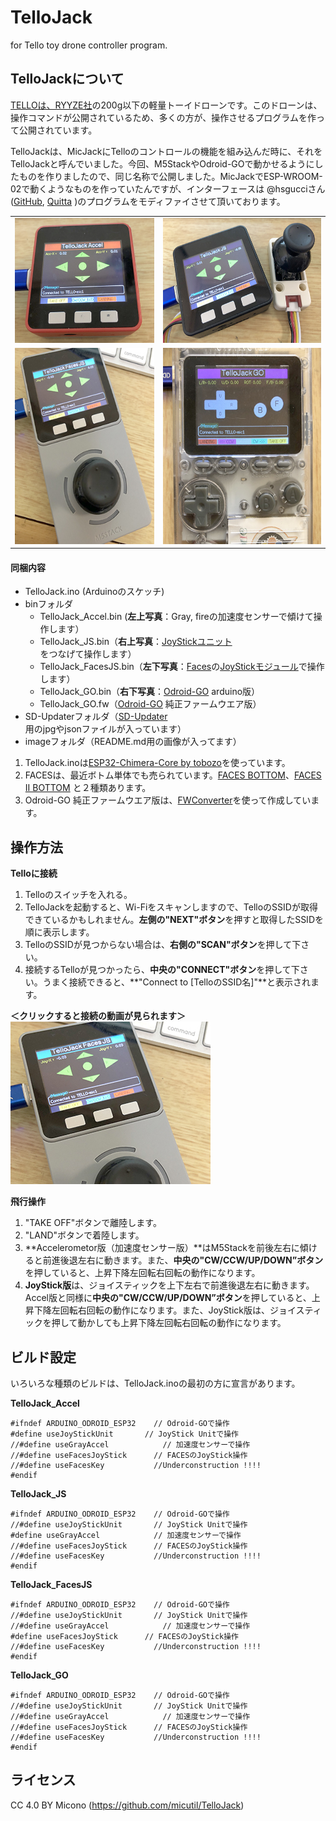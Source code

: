 # TelloJack
for Tello toy drone controller program.

## TelloJackについて
[TELLOは、RYYZE社](https://www.ryzerobotics.com/jp/tello)の200g以下の軽量トーイドローンです。このドローンは、操作コマンドが公開されているため、多くの方が、操作させるプログラムを作って公開されています。

TelloJackは、MicJackにTelloのコントロールの機能を組み込んだ時に、それをTelloJackと呼んでいました。今回、M5StackやOdroid-GOで動かせるようにしたものを作りましたので、同じ名称で公開しました。MicJackでESP-WROOM-02で動くようなものを作っていたんですが、インターフェースは @hsgucciさん([GitHub](https://github.com/hsgucci404/m5stack_tello), [Quitta](https://qiita.com/hsgucci/items/4571c060ece376f80db3) )のプログラムをモディファイさせて頂いております。
<p>
<table border="0">
<tr>
<td><img src=image/accel.jpg Height =200></td>
<td><img src=image/jsUnit.jpg Height=200></td>
</tr>
<tr>
<td><img src=image/facesJs.jpg Height=314></td>
<td><img src=image/odroidGo.jpg Height=314></td>
</tr>
</table>
</p>

#### 同梱内容
- TelloJack.ino (Arduinoのスケッチ)
- binフォルダ
	- TelloJack_Accel.bin (**左上写真**：Gray, fireの加速度センサーで傾けて操作します）
	- TelloJack_JS.bin（**右上写真**：[JoyStickユニット](https://docs.m5stack.com/#/en/unit/joystick)をつなげて操作します）
	- TelloJack_FacesJS.bin（**左下写真**：[Faces](https://docs.m5stack.com/#/en/core/face_kit)の[JoyStickモジュール](https://docs.m5stack.com/#/en/module/joystick)で操作します）
	- TelloJack_GO.bin（**右下写真**：[Odroid-GO](https://www.hardkernel.com/shop/odroid-go/) arduino版）
	- TelloJack_GO.fw（[Odroid-GO](https://www.hardkernel.com/shop/odroid-go/) 純正ファームウエア版）
- SD-Updaterフォルダ（[SD-Updater](https://github.com/tobozo/M5Stack-SD-Updater)用のjpgやjsonファイルが入っています）
- imageフォルダ（README.md用の画像が入ってます）

1. TelloJack.inoは[ESP32-Chimera-Core by tobozo](ttps://github.com/tobozo/ESP32-Chimera-Core)を使っています。
2. FACESは、最近ボトム単体でも売られています。[FACES BOTTOM](https://docs.m5stack.com/#/en/module/faces)、[FACES II BOTTOM](https://docs.m5stack.com/#/en/module/facesII) と２種類あります。
3. Odroid-GO 純正ファームウエア版は、[FWConverter](https://github.com/micutil/Odroid-GO_FWConverter)を使って作成しています。

## 操作方法
**Telloに接続**

1. Telloのスイッチを入れる。
2. TelloJackを起動すると、Wi-Fiをスキャンしますので、TelloのSSIDが取得できているかもしれません。**左側の"NEXT"ボタン**を押すと取得したSSIDを順に表示します。
2. TelloのSSIDが見つからない場合は、**右側の"SCAN"ボタン**を押して下さい。
3. 接続するTelloが見つかったら、**中央の"CONNECT"ボタン**を押して下さい。うまく接続できると、**"Connect to [TelloのSSID名]"**と表示されます。

**＜クリックすると接続の動画が見られます＞**<BR>
[![preview](image/facesJs2.jpg)](https://www.youtube-nocookie.com/embed/q9aXnZNxYyE)

**飛行操作**

1. "TAKE OFF"ボタンで離陸します。
2. "LAND"ボタンで着陸します。
3. **Accelerometor版（加速度センサー版）**はM5Stackを前後左右に傾けると前進後退左右に動きます。また、**中央の"CW/CCW/UP/DOWN”ボタン**を押していると、上昇下降左回転右回転の動作になります。
3. **JoyStick版**は、ジョイスティックを上下左右で前進後退左右に動きます。Accel版と同様に**中央の"CW/CCW/UP/DOWN”ボタン**を押していると、上昇下降左回転右回転の動作になります。また、JoyStick版は、ジョイスティックを押して動かしても上昇下降左回転右回転の動作になります。

## ビルド設定

いろいろな種類のビルドは、TelloJack.inoの最初の方に宣言があります。

**TelloJack_Accel**

	#ifndef ARDUINO_ODROID_ESP32    // Odroid-GOで操作
	#define useJoyStickUnit       // JoyStick Unitで操作
	//#define useGrayAccel            // 加速度センサーで操作
	//#define useFacesJoyStick      // FACESのJoyStick操作
	//#define useFacesKey           //Underconstruction !!!!
	#endif
	
**TelloJack_JS**

	#ifndef ARDUINO_ODROID_ESP32    // Odroid-GOで操作
	//#define useJoyStickUnit       // JoyStick Unitで操作
	#define useGrayAccel            // 加速度センサーで操作
	//#define useFacesJoyStick      // FACESのJoyStick操作
	//#define useFacesKey           //Underconstruction !!!!
	#endif
	
**TelloJack_FacesJS**

	#ifndef ARDUINO_ODROID_ESP32    // Odroid-GOで操作
	//#define useJoyStickUnit       // JoyStick Unitで操作
	//#define useGrayAccel            // 加速度センサーで操作
	#define useFacesJoyStick      // FACESのJoyStick操作
	//#define useFacesKey           //Underconstruction !!!!
	#endif

**TelloJack_GO**

	#ifndef ARDUINO_ODROID_ESP32    // Odroid-GOで操作
	//#define useJoyStickUnit       // JoyStick Unitで操作
	//#define useGrayAccel            // 加速度センサーで操作
	//#define useFacesJoyStick      // FACESのJoyStick操作
	//#define useFacesKey           //Underconstruction !!!!
	#endif
	

## ライセンス
CC 4.0 BY Micono (https://github.com/micutil/TelloJack)

